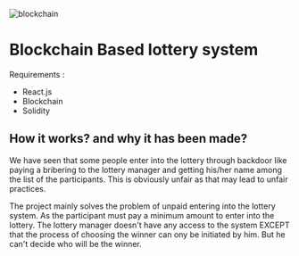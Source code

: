 

![blockchain](https://github.com/PradeepSahhu/Blockchain_based_lottery_System/assets/94203408/2758a504-972f-4299-aa01-22dbd24f8ca6)


# Blockchain Based lottery system 
Requirements : 
- React.js
- Blockchain
- Solidity
  
## How it works? and why it has been made?

We have seen that some people enter into the lottery through backdoor like paying a bribering to the lottery manager and getting his/her name among the list of the participants.
This is obviously unfair as that may lead to unfair practices.

The project mainly solves the problem of unpaid entering into the lottery system. As the participant must pay a minimum amount to enter into the lottery. 
The lottery manager doesn't have any access to the system EXCEPT that the process of choosing the winner can ony be initiated by him. But he can't decide who will be the winner.




